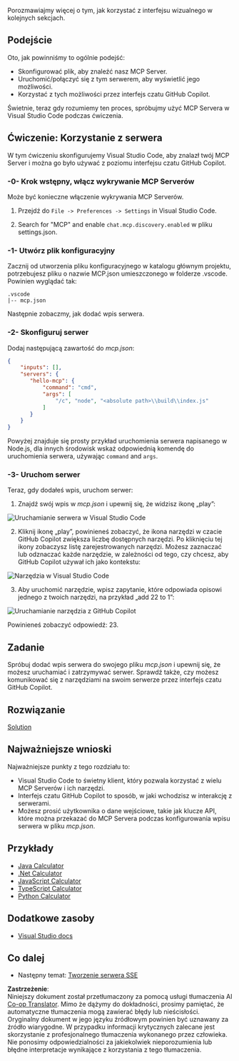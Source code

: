 <!--
CO_OP_TRANSLATOR_METADATA:
{
  "original_hash": "c37fabfbc0dcbc9a4afb6d17e7d3be9f",
  "translation_date": "2025-05-16T15:15:23+00:00",
  "source_file": "03-GettingStarted/04-vscode/README.md",
  "language_code": "pl"
}
-->
Porozmawiajmy więcej o tym, jak korzystać z interfejsu wizualnego w kolejnych sekcjach.

## Podejście

Oto, jak powinniśmy to ogólnie podejść:

- Skonfigurować plik, aby znaleźć nasz MCP Server.
- Uruchomić/połączyć się z tym serwerem, aby wyświetlić jego możliwości.
- Korzystać z tych możliwości przez interfejs czatu GitHub Copilot.

Świetnie, teraz gdy rozumiemy ten proces, spróbujmy użyć MCP Servera w Visual Studio Code podczas ćwiczenia.

## Ćwiczenie: Korzystanie z serwera

W tym ćwiczeniu skonfigurujemy Visual Studio Code, aby znalazł twój MCP Server i można go było używać z poziomu interfejsu czatu GitHub Copilot.

### -0- Krok wstępny, włącz wykrywanie MCP Serverów

Może być konieczne włączenie wykrywania MCP Serverów.

1. Przejdź do `File -> Preferences -> Settings` in Visual Studio Code.

1. Search for "MCP" and enable `chat.mcp.discovery.enabled` w pliku settings.json.

### -1- Utwórz plik konfiguracyjny

Zacznij od utworzenia pliku konfiguracyjnego w katalogu głównym projektu, potrzebujesz pliku o nazwie MCP.json umieszczonego w folderze .vscode. Powinien wyglądać tak:

```text
.vscode
|-- mcp.json
```

Następnie zobaczmy, jak dodać wpis serwera.

### -2- Skonfiguruj serwer

Dodaj następującą zawartość do *mcp.json*:

```json
{
    "inputs": [],
    "servers": {
       "hello-mcp": {
           "command": "cmd",
           "args": [
               "/c", "node", "<absolute path>\\build\\index.js"
           ]
       }
    }
}
```

Powyżej znajduje się prosty przykład uruchomienia serwera napisanego w Node.js, dla innych środowisk wskaż odpowiednią komendę do uruchomienia serwera, używając `command` and `args`.

### -3- Uruchom serwer

Teraz, gdy dodałeś wpis, uruchom serwer:

1. Znajdź swój wpis w *mcp.json* i upewnij się, że widzisz ikonę „play”:

  ![Uruchamianie serwera w Visual Studio Code](../../../../translated_images/vscode-start-server.8e3c986612e3555de47e5b1e37b2f3020457eeb6a206568570fd74a17e3796ad.pl.png)

2. Kliknij ikonę „play”, powinieneś zobaczyć, że ikona narzędzi w czacie GitHub Copilot zwiększa liczbę dostępnych narzędzi. Po kliknięciu tej ikony zobaczysz listę zarejestrowanych narzędzi. Możesz zaznaczać lub odznaczać każde narzędzie, w zależności od tego, czy chcesz, aby GitHub Copilot używał ich jako kontekstu:

  ![Narzędzia w Visual Studio Code](../../../../translated_images/vscode-tool.0b3bbea2fb7d8c26ddf573cad15ef654e55302a323267d8ee6bd742fe7df7fed.pl.png)

3. Aby uruchomić narzędzie, wpisz zapytanie, które odpowiada opisowi jednego z twoich narzędzi, na przykład „add 22 to 1”:

  ![Uruchamianie narzędzia z GitHub Copilot](../../../../translated_images/vscode-agent.d5a0e0b897331060518fe3f13907677ef52b879db98c64d68a38338608f3751e.pl.png)

  Powinieneś zobaczyć odpowiedź: 23.

## Zadanie

Spróbuj dodać wpis serwera do swojego pliku *mcp.json* i upewnij się, że możesz uruchamiać i zatrzymywać serwer. Sprawdź także, czy możesz komunikować się z narzędziami na swoim serwerze przez interfejs czatu GitHub Copilot.

## Rozwiązanie

[Solution](./solution/README.md)

## Najważniejsze wnioski

Najważniejsze punkty z tego rozdziału to:

- Visual Studio Code to świetny klient, który pozwala korzystać z wielu MCP Serverów i ich narzędzi.
- Interfejs czatu GitHub Copilot to sposób, w jaki wchodzisz w interakcję z serwerami.
- Możesz prosić użytkownika o dane wejściowe, takie jak klucze API, które można przekazać do MCP Servera podczas konfigurowania wpisu serwera w pliku *mcp.json*.

## Przykłady

- [Java Calculator](../samples/java/calculator/README.md)
- [.Net Calculator](../../../../03-GettingStarted/samples/csharp)
- [JavaScript Calculator](../samples/javascript/README.md)
- [TypeScript Calculator](../samples/typescript/README.md)
- [Python Calculator](../../../../03-GettingStarted/samples/python)

## Dodatkowe zasoby

- [Visual Studio docs](https://code.visualstudio.com/docs/copilot/chat/mcp-servers)

## Co dalej

- Następny temat: [Tworzenie serwera SSE](/03-GettingStarted/05-sse-server/README.md)

**Zastrzeżenie**:  
Niniejszy dokument został przetłumaczony za pomocą usługi tłumaczenia AI [Co-op Translator](https://github.com/Azure/co-op-translator). Mimo że dążymy do dokładności, prosimy pamiętać, że automatyczne tłumaczenia mogą zawierać błędy lub nieścisłości. Oryginalny dokument w jego języku źródłowym powinien być uznawany za źródło wiarygodne. W przypadku informacji krytycznych zalecane jest skorzystanie z profesjonalnego tłumaczenia wykonanego przez człowieka. Nie ponosimy odpowiedzialności za jakiekolwiek nieporozumienia lub błędne interpretacje wynikające z korzystania z tego tłumaczenia.